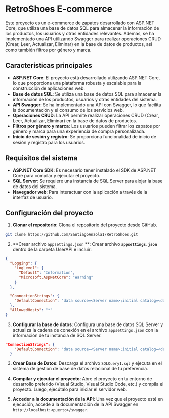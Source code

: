 # RetroShoes E-commerce 

Este proyecto es un e-commerce de zapatos desarrollado con ASP.NET Core, que utiliza una base de datos SQL para almacenar la información de los productos, los usuarios y otras entidades relevantes. Además, se ha implementado una API utilizando Swagger para realizar operaciones CRUD (Crear, Leer, Actualizar, Eliminar) en la base de datos de productos, así como también filtros por género y marca.

## Características principales

- **ASP.NET Core**: El proyecto está desarrollado utilizando ASP.NET Core, lo que proporciona una plataforma robusta y escalable para la construcción de aplicaciones web.
- **Base de datos SQL**: Se utiliza una base de datos SQL para almacenar la información de los productos, usuarios y otras entidades del sistema.
- **API Swagger**: Se ha implementado una API con Swagger, lo que facilita la documentación y el consumo de los servicios web.
- **Operaciones CRUD**: La API permite realizar operaciones CRUD (Crear, Leer, Actualizar, Eliminar) en la base de datos de productos.
- **Filtros por género y marca**: Los usuarios pueden filtrar los zapatos por género y marca para una experiencia de compra personalizada.
- **Inicio de sesión y registro**: Se proporciona funcionalidad de inicio de sesión y registro para los usuarios.

## Requisitos del sistema

- **ASP.NET Core SDK**: Es necesario tener instalado el SDK de ASP.NET Core para compilar y ejecutar el proyecto.
- **SQL Server**: Se requiere una instancia de SQL Server para alojar la base de datos del sistema.
- **Navegador web**: Para interactuar con la aplicación a través de la interfaz de usuario.

## Configuración del proyecto

1. **Clonar el repositorio**: Clona el repositorio del proyecto desde GitHub.

```bash
git clone https://github.com/SantiagoAnzola1/RetroShoes.git
```

2. **Crear archivo `appsettings.json` **: Crear archivo **`appsettings.json`** dentro de la carpeta UserAPI e incluir:
```json
{
  "Logging": {
    "LogLevel": {
      "Default": "Information",
      "Microsoft.AspNetCore": "Warning"
    }
  },

  "ConnectionStrings": {
    "DefaultConnection": "data source=<Server name>;initial catalog=<database name>;User Id=<user id/ username>;Password=<password>"
  },
  "AllowedHosts": "*"
}
```
3. **Configurar la base de datos**: Configura una base de datos SQL Server y actualiza la cadena de conexión en el archivo `appsettings.json` con la información de tu instancia de SQL Server.

```json
"ConnectionStrings": {
    "DefaultConnection": "data source=<Server name>;initial catalog=<database name>;User Id=<user id/ username>;Password=<password>"
  }
```
3. **Crear Base de Datos**: Descarga el archivo `SQLQuery1.sql` y ejecuta en el sistema de gestión de base de datos relacional de tu preferencia. 

4. **Compilar y ejecutar el proyecto**: Abre el proyecto en tu entorno de desarrollo preferido (Visual Studio, Visual Studio Code, etc.) y compila el proyecto. Luego, ejecútalo para iniciar el servidor web.

5. **Acceder a la documentación de la API**: Una vez que el proyecto esté en ejecución, accede a la documentación de la API Swagger en `http://localhost:<puerto>/swagger`.


